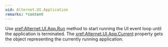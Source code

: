 ```yaml
---
uid: Alternet.UI.Application
remarks: *content
---
```

Use <xref:Alternet.UI.App.Run> method to start running the UI event loop until the application is terminated.
The <xref:Alternet.UI.App.Current> property gets the object representing the currently running application.